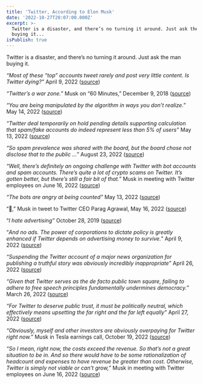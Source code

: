 ```yaml
---
title: 'Twitter, According to Elon Musk'
date: '2022-10-27T20:07:00.000Z'
excerpt: >-
  Twitter is a disaster, and there’s no turning it around. Just ask the man
  buying it...
isPublish: true
---
```


Twitter is a disaster, and there’s no turning it around. Just ask the man buying it.

_“Most of these “top” accounts tweet rarely and post very little content. Is Twitter dying?”_ April 9, 2022 ([source](https://twitter.com/elonmusk/status/1512785529712123906?s=20&t=qdpKBvmCFmRckRxOjT3fnQ))

_“Twitter’s a war zone.”_ Musk on “60 Minutes,” December 9, 2018 ([source](https://www.cnbc.com/2018/12/10/elon-musk-twitters-a-war-zone.html))

_“You are being manipulated by the algorithm in ways you don’t realize.”_ May 14, 2022 ([source](https://twitter.com/elonmusk/status/1525612988115320838?s=20&t=qdpKBvmCFmRckRxOjT3fnQ))

_“Twitter deal temporarily on hold pending details supporting calculation that spam/fake accounts do indeed represent less than 5% of users”_ May 13, 2022 ([source](https://twitter.com/elonmusk/status/1525049369552048129?s=20&t=qdpKBvmCFmRckRxOjT3fnQ))

_“So spam prevalence *was* shared with the board, but the board chose not disclose that to the public …”_ August 23, 2022 ([source](https://twitter.com/elonmusk/status/1562135640598528000?s=20&t=qdpKBvmCFmRckRxOjT3fnQ))

_“Well, there’s definitely an ongoing challenge with Twitter with bot accounts and spam accounts. There’s quite a lot of crypto scams on Twitter. It’s gotten better, but there’s still a fair bit of that.”_ Musk in meeting with Twitter employees on June 16, 2022 ([source](https://www.vox.com/recode/23171541/leaked-transcript-elon-musk-first-meeting-twitter-employees))

_“The bots are angry at being counted”_ May 13, 2022 ([source](https://twitter.com/elonmusk/status/1525305145239781377?s=20&t=mPqOJKUAglWP1gIKTONXtw))

“💩,” Musk in tweet to Twitter CEO Parag Agrawal, May 16, 2022 ([source](https://twitter.com/elonmusk/status/1526246899606601730))

“_I hate advertising”_ October 28, 2019 ([source](https://twitter.com/elonmusk/status/1188890479401689088?lang=en))

“_And no ads. The power of corporations to dictate policy is greatly enhanced if Twitter depends on advertising money to survive._” April 9, 2022 ([source](https://www.cnbc.com/2022/04/11/elon-musk-deletes-tweets-critical-of-twitter-after-weekend-barrage.html))

_“Suspending the Twitter account of a major news organization for publishing a truthful story was obviously incredibly inappropriate”_ April 26, 2022 ([source](https://twitter.com/elonmusk/status/1519073003933515776?s=20&t=L0I-f4nOzmbq6M8DSyrC1A))

_“Given that Twitter serves as the de facto public town square, failing to adhere to free speech principles fundamentally undermines democracy.”_ March 26, 2022 ([source](https://twitter.com/elonmusk/status/1507777261654605828?s=20&t=qdpKBvmCFmRckRxOjT3fnQ)) 

_“For Twitter to deserve public trust, it must be politically neutral, which effectively means upsetting the far right and the far left equally”_ April 27, 2022 ([source](https://twitter.com/elonmusk/status/1519415674111672325?s=20&t=qdpKBvmCFmRckRxOjT3fnQ)) 

_“Obviously, myself and other investors are obviously overpaying for Twitter right now.”_ Musk in Tesla earnings call, October 19, 2022 ([source](https://www.theverge.com/2022/10/20/23414347/elon-musk-tesla-earnings-twitter-cybertruck-fsd-twitter)) 

_“So I mean, right now, the costs exceed the revenue. So that’s not a great situation to be in. And so there would have to be some rationalization of headcount and expenses to have revenue be greater than cost. Otherwise, Twitter is simply not viable or can’t grow,”_ Musk in meeting with Twitter employees on June 16, 2022 ([source](https://www.vox.com/recode/23171541/leaked-transcript-elon-musk-first-meeting-twitter-employees))
